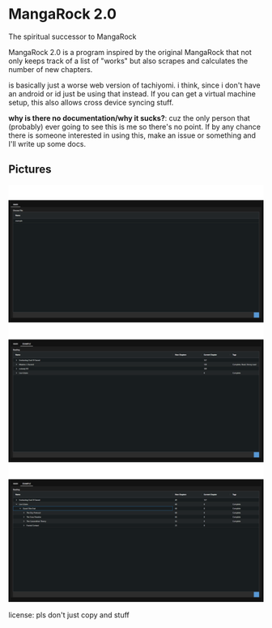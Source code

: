 # MangaRock 2.0

The spiritual successor to MangaRock

MangaRock 2.0 is a program inspired by the original MangaRock that not only keeps track of a list of "works" but also scrapes and calculates the number of new chapters.

is basically just a worse web version of tachiyomi. i think, since i don't have an android or id just be using that instead.
If you can get a virtual machine setup, this also allows cross device syncing stuff.

**why is there no documentation/why it sucks?**: cuz the only person that (probably) ever going to see this is me so there's no point.
If by any chance there is someone interested in using this, make an issue or something and I'll write up some docs.

## Pictures

![](/docs/1.png)
![](/docs/2.png)
![](/docs/3.png)

license: pls don't just copy and stuff
